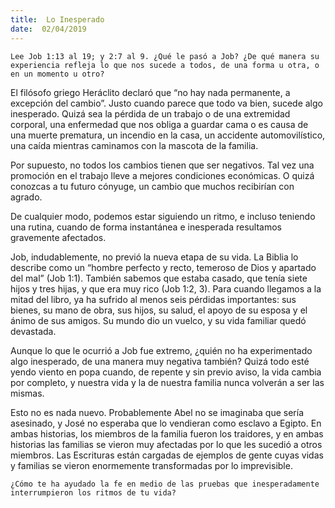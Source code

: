 ```yaml
---
title:  Lo Inesperado
date:  02/04/2019
---
```


`Lee Job 1:13 al 19; y 2:7 al 9. ¿Qué le pasó a Job? ¿De qué manera su experiencia refleja lo que nos sucede a todos, de una forma u otra, o en un momento u otro?`

El filósofo griego Heráclito declaró que “no hay nada permanente, a excepción del cambio”. Justo cuando parece que todo va bien, sucede algo inesperado. Quizá sea la pérdida de un trabajo o de una extremidad corporal, una enfermedad que nos obliga a guardar cama o es causa de una muerte prematura, un incendio en la casa, un accidente automovilístico, una caída mientras caminamos con la mascota de la familia.

Por supuesto, no todos los cambios tienen que ser negativos. Tal vez una promoción en el trabajo lleve a mejores condiciones económicas. O quizá conozcas a tu futuro cónyuge, un cambio que muchos recibirían con agrado.

De cualquier modo, podemos estar siguiendo un ritmo, e incluso teniendo una rutina, cuando de forma instantánea e inesperada resultamos gravemente afectados.

Job, indudablemente, no previó la nueva etapa de su vida. La Biblia lo describe como un “hombre perfecto y recto, temeroso de Dios y apartado del mal” (Job 1:1). También sabemos que estaba casado, que tenía siete hijos y tres hijas, y que era muy rico (Job 1:2, 3). Para cuando llegamos a la mitad del libro, ya ha sufrido al menos seis pérdidas importantes: sus bienes, su mano de obra, sus hijos, su salud, el apoyo de su esposa y el ánimo de sus amigos. Su mundo dio un vuelco, y su vida familiar quedó devastada.

Aunque lo que le ocurrió a Job fue extremo, ¿quién no ha experimentado algo inesperado, de una manera muy negativa también? Quizá todo esté yendo viento en popa cuando, de repente y sin previo aviso, la vida cambia por completo, y nuestra vida y la de nuestra familia nunca volverán a ser las mismas.

Esto no es nada nuevo. Probablemente Abel no se imaginaba que sería asesinado, y José no esperaba que lo vendieran como esclavo a Egipto. En ambas historias, los miembros de la familia fueron los traidores, y en ambas historias las familias se vieron muy afectadas por lo que les sucedió a otros miembros. Las Escrituras están cargadas de ejemplos de gente cuyas vidas y familias se vieron enormemente transformadas por lo imprevisible.

`¿Cómo te ha ayudado la fe en medio de las pruebas que inesperadamente interrumpieron los ritmos de tu vida?`